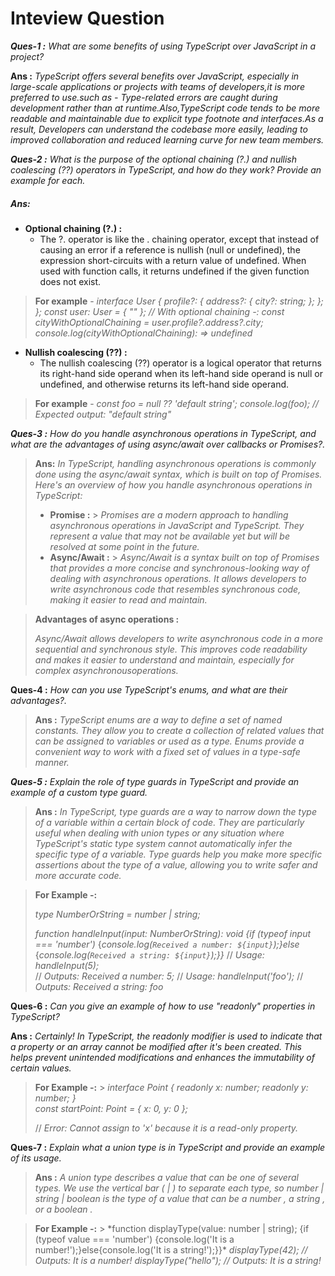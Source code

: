 # Inteview Question

**_Ques-1 :_** _What are some benefits of using TypeScript over JavaScript in a project?_

**Ans :** _TypeScript offers several benefits over JavaScript, especially in large-scale applications or projects with teams of developers,it is more preferred to use.such as - Type-related errors are caught during development rather than at runtime.Also,TypeScript code tends to be more readable and maintainable due to explicit type footnote and interfaces.As a result, Developers can understand the codebase more easily, leading to improved collaboration and reduced learning curve for new team members._

**_Ques-2 :_** _What is the purpose of the optional chaining (?.) and nullish coalescing (??) operators in TypeScript, and how do they work? Provide an example for each._

##### Ans:

- **Optional chaining (?.) :**
  - The ?. operator is like the . chaining operator, except that instead of causing an error if a reference is nullish (null or undefined), the expression short-circuits with a return value of undefined. When used with function calls, it returns undefined if the given function does not exist.

> **For example** - _interface User {
> profile?: {
> address?: {
> city?: string;
> }; }; };
> const user: User = { "" };
> // With optional chaining -:
> const cityWithOptionalChaining = user.profile?.address?.city;
> console.log(cityWithOptionalChaining): => undefined_

- **Nullish coalescing (??) :**
  - The nullish coalescing (??) operator is a logical operator that returns its right-hand side operand when its left-hand side operand is null or undefined, and otherwise returns its left-hand side operand.

> **For example** -
> _const foo = null ?? 'default string';
> console.log(foo);
> // Expected output: "default string"_

**_Ques-3 :_** _How do you handle asynchronous operations in TypeScript, and what are the advantages of using async/await over callbacks or Promises?._

> **Ans:** _In TypeScript, handling asynchronous operations is commonly done using the async/await syntax, which is built on top of Promises. Here's an overview of how you handle asynchronous operations in TypeScript:_
>
> - **Promise :** > _Promises are a modern approach to handling asynchronous operations in JavaScript and TypeScript. They represent a value that may not be available yet but will be resolved at some point in the future._
> - **Async/Await :** > _Async/Await is a syntax built on top of Promises that provides a more concise and synchronous-looking way of dealing with asynchronous operations. It allows developers to write asynchronous code that resembles synchronous code, making it easier to read and maintain._

> **Advantages of async operations :**
>
> _Async/Await allows developers to write asynchronous code in a more sequential and synchronous style. This improves code readability and makes it easier to understand and maintain, especially for complex asynchronousoperations._

**Ques-4 :** _How can you use TypeScript's enums, and what are their advantages?._

> **Ans :** _TypeScript enums are a way to define a set of named constants. They allow you to create a collection of related values that can be assigned to variables or used as a type. Enums provide a convenient way to work with a fixed set of values in a type-safe manner._

**_Ques-5 :_** _Explain the role of type guards in TypeScript and provide an example of a custom type guard._

> **Ans :** _In TypeScript, type guards are a way to narrow down the type of a variable within a certain block of code. They are particularly useful when dealing with union types or any situation where TypeScript's static type system cannot automatically infer the specific type of a variable. Type guards help you make more specific assertions about the type of a value, allowing you to write safer and more accurate code._

> **For Example -:**
>
> _type NumberOrString = number | string;_
>
> _function handleInput(input: NumberOrString): void {if (typeof input === 'number')_
> {_console.log(`Received a number: ${input}`);}else_
> {_console.log(`Received a string: ${input}`);}}_
> // _Usage: handleInput(5);_  
> // _Outputs: Received a number: 5;_
> // _Usage: handleInput('foo');_
> // _Outputs: Received a string: foo_

**Ques-6 :** _Can you give an example of how to use "readonly" properties in TypeScript?_

**Ans :** _Certainly! In TypeScript, the readonly modifier is used to indicate that a property or an array cannot be modified after it's been created. This helps prevent unintended modifications and enhances the immutability of certain values._

> **For Example -:** > _interface Point {
> readonly x: number;
> readonly y: number;
> }_  
>  _const startPoint: Point = { x: 0, y: 0 };_
>
> // _Error: Cannot assign to 'x' because it is a read-only property._

**Ques-7 :** _Explain what a union type is in TypeScript and provide an example of its usage._

> **Ans :** _A union type describes a value that can be one of several types. We use the vertical bar ( | ) to separate each type, so number | string | boolean is the type of a value that can be a number , a string , or a boolean ._

> **For Example -:** > \*function displayType(value: number | string);
> {if (typeof value === 'number') {console.log('It is a number!');}else{console.log('It is a string!');}}\*
> _displayType(42); // Outputs: It is a number!
> displayType("hello"); // Outputs: It is a string!_
